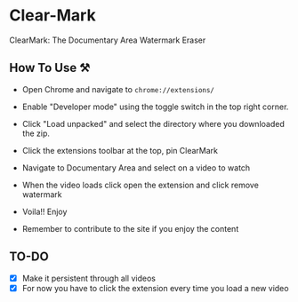 # Clear-Mark
ClearMark: The Documentary Area Watermark Eraser

## How To Use ⚒️
- Open Chrome and navigate to `chrome://extensions/`
- Enable "Developer mode" using the toggle switch in the top right corner.
- Click "Load unpacked" and select the directory where you downloaded the zip.
- Click the extensions toolbar at the top, pin ClearMark
- Navigate to Documentary Area and select on a video to watch
- When the video loads click open the extension and click remove watermark
- Voila!! Enjoy

- Remember to contribute to the site if you enjoy the content

## TO-DO
- [x] Make it persistent through all videos
- [x] For now you have to click the extension every time you load a new video
